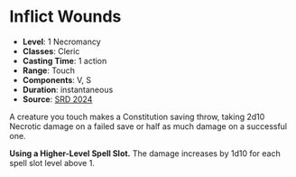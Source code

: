 # Inflict Wounds

- **Level**: 1 Necromancy
- **Classes**: Cleric
- **Casting Time**: 1 action
- **Range**: Touch
- **Components**: V, S
- **Duration**: instantaneous
- **Source**: [SRD 2024](../../../srds/SRD_2024.pdf)

A creature you touch makes a Constitution saving throw, taking 2d10 Necrotic damage on a failed save or half as much damage on a successful one.

**Using a Higher-Level Spell Slot.** The damage increases by 1d10 for each spell slot level above 1.
